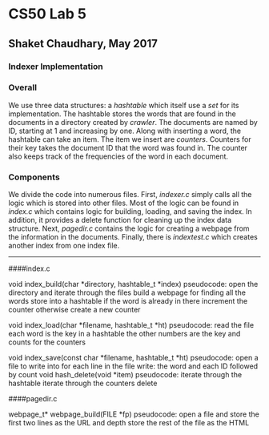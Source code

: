 # CS50 Lab 5
## Shaket Chaudhary, May 2017

### Indexer Implementation

### Overall

We use three data structures: a *hashtable* which itself use a *set* for its 
implementation. The hashtable stores the words that are found in the documents
in a directory created by *crawler*. The documents are named by ID, starting at
1 and increasing by one. Along with inserting a word, the hashtable can take an
item. The item we insert are *counters*. Counters for their key takes the
document ID that the word was found in. The counter also keeps track of the
frequencies of the word in each document.

### Components

We divide the code into numerous files. First, *indexer.c* simply calls all the
logic which is stored into other files. Most of the logic can be found in
*index.c* which contains logic for building, loading, and saving the index. In
addition, it provides a delete function for cleaning up the index data 
structure. Next, *pagedir.c* contains the logic for creating a webpage from
the information in the documents. Finally, there is *indextest.c* which creates
another index from one index file.

-------------------------------------------------------------------------------

####index.c

void 
index_build(char *directory, hashtable_t *index)
	pseudocode:
		open the directory and iterate through the files
		build a webpage for finding all the words
		store into a hashtable
			if the word is already in there increment the counter
			otherwise create a new counter

void 
index_load(char *filename, hashtable_t *ht)
	pseudocode:
		read the file
			each word is the key in a hashtable
				the other numbers are the key and counts for the counters

void 
index_save(const char *filename, hashtable_t *ht)
	pseudocode:
		open a file to write into
		for each line in the file write:
			the word and each ID followed by count
void 
hash_delete(void *item)
	pseudocode:
		iterate through the hashtable
			iterate through the counters
				delete

####pagedir.c

webpage_t*
webpage_build(FILE *fp)
	pseudocode:
		open a file and store the first two lines as the URL and depth
		store the rest of the file as the HTML
